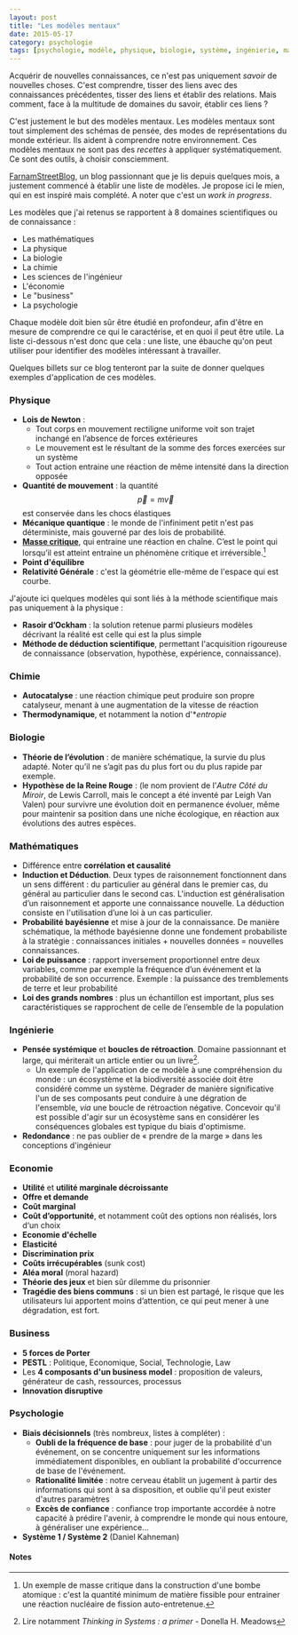 ```yaml
---
layout: post
title: "Les modèles mentaux"
date: 2015-05-17
category: psychologie
tags: [psychologie, modèle, physique, biologie, système, ingénierie, mathématiques]
---
```


Acquérir de nouvelles connaissances, ce n'est pas uniquement *savoir* de nouvelles choses. C'est comprendre, tisser des liens avec des connaissances précédentes, tisser des liens et établir des relations. Mais comment, face à la multitude de domaines du savoir, établir ces liens ?

C'est justement le but des modèles mentaux. Les modèles mentaux sont tout simplement des schémas de pensée, des modes de représentations du monde extérieur. Ils aident à comprendre notre environnement. Ces modèles mentaux ne sont pas des _recettes_ à appliquer systématiquement. Ce sont des outils, à choisir consciemment.
<!--more-->

[FarnamStreetBlog](http://www.farnamstreetblog.com/), un blog passionnant que je lis depuis quelques mois, a justement commencé à établir une liste de modèles. Je propose ici le mien, qui en est inspiré mais complété. A noter que c'est un *work in progress*.

Les modèles que j'ai retenus se rapportent à 8 domaines scientifiques ou de connaissance :

* Les mathématiques
* La physique
* La biologie
* La chimie
* Les sciences de l'ingénieur
* L'économie
* Le "business"
* La psychologie

Chaque modèle doit bien sûr être étudié en profondeur, afin d'être en mesure de comprendre ce qui le caractérise, et en quoi il peut être utile. La liste ci-dessous n'est donc que cela : une liste, une ébauche qu'on peut utiliser pour identifier des modèles intéressant à travailler.

Quelques billets sur ce blog tenteront par la suite de donner quelques exemples d'application de ces modèles.

### Physique
* **Lois de Newton** :
	* Tout corps en mouvement rectiligne uniforme voit son trajet inchangé en l’absence de forces extérieures
	* Le mouvement est le résultant de la somme des forces exercées sur un système
	* Tout action entraine une réaction de même intensité dans la direction opposée 
* **Quantité de mouvement** : la quantité <span>$$\vec p = m \vec v$$</span> est conservée dans les chocs élastiques
* **Mécanique quantique** : le monde de l'infiniment petit n'est pas déterministe, mais gouverné par des lois de probabilité.
* **[Masse critique](http://www.bordet.info/blog/2015/08/17/Modèle-la-masse-critique.html)**, qui entraine une réaction en chaîne. C’est le point qui lorsqu’il est atteint entraine un phénomène critique et irréversible.[^1]
* **Point d'équilibre**
* **Relativité Générale** : c'est la géométrie elle-même de l'espace qui est courbe.

J'ajoute ici quelques modèles qui sont liés à la méthode scientifique mais pas uniquement à la physique :

* **Rasoir d’Ockham** : la solution retenue parmi plusieurs modèles décrivant la réalité est celle qui est la plus simple
* **Méthode de déduction scientifique**, permettant l'acquisition rigoureuse de connaissance (observation, hypothèse, expérience, connaissance).



### Chimie
* **Autocatalyse** : une réaction chimique peut produire son propre catalyseur, menant à une augmentation de la vitesse de réaction
* **Thermodynamique**, et notamment la notion d'**entropie*

### Biologie
* **Théorie de l’évolution** : de manière schématique, la survie du plus adapté. Noter qu’il ne s’agit pas du plus fort ou du plus rapide par exemple. 
* **Hypothèse de la Reine Rouge** : (le nom provient de l'*Autre Côté du Miroir*, de Lewis Carroll, mais le concept a été inventé par Leigh Van Valen) pour survivre une évolution doit en permanence évoluer, même pour maintenir  sa position dans une niche écologique, en réaction aux évolutions des autres espèces.

### Mathématiques
* Différence entre **corrélation et causalité**
* **Induction et Déduction**. Deux types de raisonnement fonctionnent dans un sens différent : du particulier au général dans le premier cas, du général au particulier dans le second cas.
L'induction est généralisation d’un raisonnement et apporte une connaissance nouvelle. La déduction consiste en l'utilisation d’une loi à un cas particulier.
* **Probabilité bayésienne** et mise à jour de la connaissance. De manière schématique, la méthode bayésienne donne une fondement probabiliste à la stratégie : connaissances initiales + nouvelles données = nouvelles connaissances. 
* **Loi de puissance** : rapport inversement proportionnel entre deux variables, comme par exemple  la fréquence d’un événement et la probabilité de son occurrence. Exemple : la puissance des tremblements de terre et leur probabilité
* **Loi des grands nombres** : plus un échantillon est important, plus ses caractéristiques se rapprochent de celle de l’ensemble de la population

### Ingénierie
* **Pensée systémique** et **boucles de rétroaction**. Domaine passionnant et large, qui mériterait un article entier ou un livre[^2].
	* Un exemple de l'application de ce modèle à une compréhension du monde : un écosystème et la biodiversité associée doit être considéré comme un système. Dégrader de manière significative l'un de ses composants peut conduire à une dégration de l'ensemble, *via*  une boucle de rétroaction négative. Concevoir qu'il est possible d'agir sur un écosystème sans en considérer les conséquences globales est typique du biais d'optimisme.
* **Redondance** : ne pas oublier de « prendre de la marge » dans les conceptions d'ingénieur

### Economie
* **Utilité** et **utilité marginale décroissante**
* **Offre et demande**
* **Coût marginal**
* **Coût d’opportunité**, et notamment coût des options non réalisés, lors d‘un choix
* **Economie d'échelle**
* **Elasticité**
* **Discrimination prix**
* **Coûts irrécupérables** (sunk cost)
* **Aléa moral** (moral hazard)
* **Théorie des jeux** et bien sûr dilemme du prisonnier
* **Tragédie des biens communs** : si un bien est partagé, le risque que les utilisateurs lui apportent moins d’attention, ce qui peut mener à une dégradation, est fort.

### Business
* **5 forces de Porter**
* **PESTL** : Politique, Economique, Social, Technologie, Law
* Les **4 composants d'un business model** : proposition de valeurs, générateur de cash, ressources, processus
* **Innovation disruptive**

### Psychologie
* **Biais décisionnels** (très nombreux, listes à compléter) :
	* **Oubli de la fréquence de base** : pour juger de la probabilité d'un événement, on se concentre uniquement sur les informations immédiatement disponibles, en oubliant la probabilité d'occurrence de base de l'événement.
	* **Rationalité limitée** : notre cerveau établit un jugement à partir des informations qui sont à sa disposition, et oublie qu'il peut exister d'autres paramètres
	* **Excès de confiance** : confiance trop importante accordée à notre capacité à prédire l'avenir, à comprendre le monde qui nous entoure, à généraliser une expérience...
* **Système 1 / Système 2** (Daniel Kahneman)


#### Notes
[^1]: Un exemple de masse critique dans la construction d'une bombe atomique : c'est la quantité minimum de matière fissible pour entrainer une réaction nucléaire de fission auto-entretenue. 
[^2]: Lire notamment *Thinking in Systems : a primer* - Donella H. Meadows
